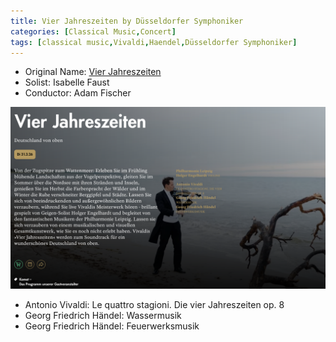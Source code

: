 ```yaml
---
title: Vier Jahreszeiten by Düsseldorfer Symphoniker
categories: [Classical Music,Concert]
tags: [classical music,Vivaldi,Haendel,Düsseldorfer Symphoniker]
---
```


- Original Name: [Vier Jahreszeiten](https://www.tonhalle.de/veranstaltung/komet/16661-vier-jahreszeiten)
- Solist: Isabelle Faust
- Conductor: Adam Fischer

![Vier Jahreszeiten](FourSeasonsVivaldi.png)

- Antonio Vivaldi: Le quattro stagioni. Die vier Jahreszeiten op. 8
- Georg Friedrich Händel: Wassermusik
- Georg Friedrich Händel: Feuerwerksmusik